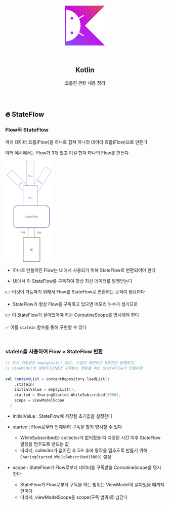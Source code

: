 <div align="center">
  <p>
    <img src="../../README.assets/kotlin-hero.png">
  </p>
  <br>
  <h2>Kotlin</h2>
  <p>코틀린 관련 내용 정리</p>
  <br>
  <br>
</div>


## 🔥 StateFlow

### Flow와 StateFlow

여러 데이터 흐름(Flow)을 하나로 합쳐 하나의 데이터 흐름(Flow)으로 만든다

아래 예시에서는 Flow가 3개 있고 이걸 합쳐 하나의 Flow를 만든다

<img src="../../README.assets/stateflow.png" alt="flow" align="center" width="30%" />

- 하나로 만들어진 Flow는 UI에서 사용되기 위해 StateFlow로 변환되어야 한다

- UI에서 이 StateFlow를 구독하여 항상 최신 데이터를 발행받는다

👉 이것이 가능하기 위해서 Flow를 StateFlow로 변환하는 로직이 필요하다

- StateFlow가 항상 Flow를 구독하고 있으면 메모리 누수가 생기므로

👉 이 StateFlow가 살아있어야 하는 CoroutineScope를 명시해야 한다

✅ 이를 `stateIn` 함수를 통해 구현할 수 있다

<br>

### stateIn을 사용하여 Flow > StateFlow 변환

```kotlin
// 초기 저장값은 emptyList() 이고, 수집이 중단되고 5초간만 발행되고, 
// ViewModel의 생명주기만큼만 구독받는 행동을 하는 StateFlow가 만들어짐

val contentList = contentRepository.loadList()
	.stateIn(
    initialValue = emptyList(),
    started = SharingStarted.WhileSubscribed(5000),
    scope = viewModelScope
  )
```

- initialValue : StateFlow에 저장될 초기값을 설정한다
- started : Flow로부터 언제부터 구독을 할지 명시할 수 있다
  - WhileSubscribed는 collector가 없어졌을 때 지정된 시간 이후 StateFlow 발행을 멈추도록 만드는 값
  - 따라서, collector가 없어진 후 5초 후에 동작을 멈추도록 만들기 위해 `SharingStarted.WhileSubscribed(5000)` 설정

- scope : StateFlow가 Flow로부터 데이터를 구독받을 CoroutineScope을 명시한다
  - StateFlow가 Flow로부터 구독을 하는 범위는 ViewModel이 살아있을 때까지만이다
  - 따라서, viewModelScope을 scope(구독 범위)로 넘긴다

